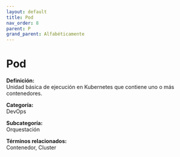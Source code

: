 ```yaml
---
layout: default
title: Pod
nav_order: 8
parent: P
grand_parent: Alfabéticamente
---
```


# Pod

**Definición:**  
Unidad básica de ejecución en Kubernetes que contiene uno o más contenedores.

**Categoría:**  
DevOps  

**Subcategoría:**  
Orquestación

**Términos relacionados:**  
Contenedor, Cluster
